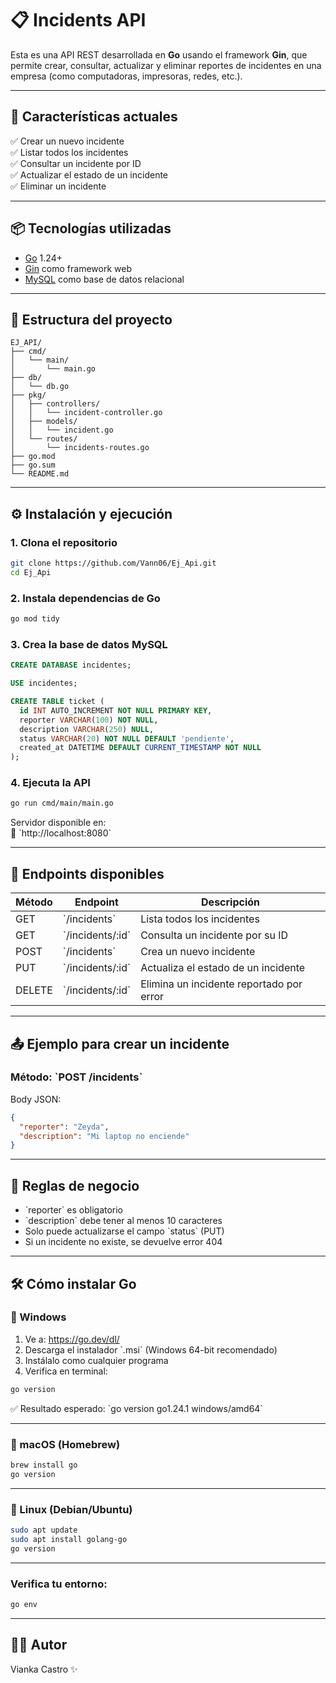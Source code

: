 # 📋 Incidents API

Esta es una API REST desarrollada en **Go** usando el framework **Gin**, que permite crear, consultar, actualizar y eliminar reportes de incidentes en una empresa (como computadoras, impresoras, redes, etc.).

---

## 🚀 Características actuales

✅ Crear un nuevo incidente  
✅ Listar todos los incidentes  
✅ Consultar un incidente por ID  
✅ Actualizar el estado de un incidente  
✅ Eliminar un incidente  

---

## 📦 Tecnologías utilizadas

- [Go](https://golang.org/) 1.24+
- [Gin](https://github.com/gin-gonic/gin) como framework web
- [MySQL](https://www.mysql.com/) como base de datos relacional

---

## 📁 Estructura del proyecto

```
EJ_API/
├── cmd/
│   └── main/
│       └── main.go
├── db/
│   └── db.go
├── pkg/
│   ├── controllers/
│   │   └── incident-controller.go
│   ├── models/
│   │   └── incident.go
│   └── routes/
│       └── incidents-routes.go
├── go.mod
├── go.sum
└── README.md
```

---

## ⚙️ Instalación y ejecución

### 1. Clona el repositorio

```bash
git clone https://github.com/Vann06/Ej_Api.git
cd Ej_Api
```

### 2. Instala dependencias de Go

```bash
go mod tidy
```

### 3. Crea la base de datos MySQL

```sql
CREATE DATABASE incidentes;

USE incidentes;

CREATE TABLE ticket (
  id INT AUTO_INCREMENT NOT NULL PRIMARY KEY,
  reporter VARCHAR(100) NOT NULL,
  description VARCHAR(250) NULL,
  status VARCHAR(20) NOT NULL DEFAULT 'pendiente',
  created_at DATETIME DEFAULT CURRENT_TIMESTAMP NOT NULL
);
```

### 4. Ejecuta la API

```bash
go run cmd/main/main.go
```

Servidor disponible en:  
📍 \`http://localhost:8080\`

---

## 📌 Endpoints disponibles

| Método | Endpoint           | Descripción                              |
|--------|--------------------|------------------------------------------|
| GET    | \`/incidents\`       | Lista todos los incidentes               |
| GET    | \`/incidents/:id\`   | Consulta un incidente por su ID          |
| POST   | \`/incidents\`       | Crea un nuevo incidente                  |
| PUT    | \`/incidents/:id\`   | Actualiza el estado de un incidente      |
| DELETE | \`/incidents/:id\`   | Elimina un incidente reportado por error |

---

## 📤 Ejemplo para crear un incidente

### Método: \`POST /incidents\`  
Body JSON:

```json
{
  "reporter": "Zeyda",
  "description": "Mi laptop no enciende"
}
```

---

## 📌 Reglas de negocio

- \`reporter\` es obligatorio  
- \`description\` debe tener al menos 10 caracteres  
- Solo puede actualizarse el campo \`status\` (PUT)  
- Si un incidente no existe, se devuelve error 404  

---

## 🛠️ Cómo instalar Go

### 🔹 Windows

1. Ve a: https://go.dev/dl/
2. Descarga el instalador \`.msi\` (Windows 64-bit recomendado)
3. Instálalo como cualquier programa
4. Verifica en terminal:

```bash
go version
```

✅ Resultado esperado: \`go version go1.24.1 windows/amd64\`

---

### 🔹 macOS (Homebrew)

```bash
brew install go
go version
```

---

### 🔹 Linux (Debian/Ubuntu)

```bash
sudo apt update
sudo apt install golang-go
go version
```

---

### Verifica tu entorno:

```bash
go env
```

---

## 👩‍💻 Autor

Vianka Castro ✨  

